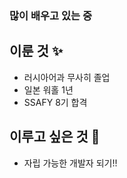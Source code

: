 ### 많이 배우고 있는 중

## 이룬 것 ✨
* 러시아어과 무사히 졸업
* 일본 워홀 1년
* SSAFY 8기 합격

## 이루고 싶은 것 🔮
* 자립 가능한 개발자 되기!!
